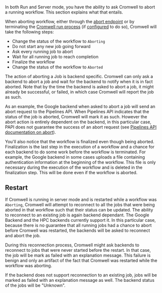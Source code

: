 In both Run and Server mode, you have the ability to ask Cromwell to abort a running workflow. This section explains what that entails.

When aborting workflow, either through the [abort endpoint](api/RESTAPI#abort-a-running-workflow) or by terminating the [Cromwell run process](Modes) (if [configured](Configuring#abort) to do so), Cromwell will take the following steps:

- Change the status of the workflow to `Aborting`
- Do not start any new job going forward
- Ask every running job to abort
- Wait for all running job to reach completion
- Finalize the workflow
- Change the status of the workflow to `Aborted`

The action of aborting a Job is backend specific. Cromwell can only ask a backend to abort a job and wait for the backend to notify when it is in fact aborted.
Note that by the time the backend is asked to abort a job, it might already be successful, or failed, in which case Cromwell will report the job as such.

As an example, the Google backend when asked to abort a job will send an abort request to the Pipelines API. When Pipelines API indicates that the status of the job is aborted, Cromwell will mark it as such.
However the abort action is entirely dependent on the backend, in this particular case, PAPI does not guarantee the success of an abort request (see [Pipelines API documentation on abort](https://cloud.google.com/genomics/reference/rest/v1alpha2/operations/cancel)).

You'll also notice that the workflow is finalized even though being aborted.
Finalization is the last step in the execution of a workflow and a chance for each backend to do some work before the workflow is terminated.
For example, the Google backend in some cases uploads a file containing authentication information at the beginning of the workflow. This file is only necessary during the execution of the workflow and is deleted in the finalization step. This will be done even if the workflow is aborted.

## Restart

If Cromwell is running in server mode and is restarted while a workflow was `Aborting`, Cromwell will attempt to reconnect to all the jobs that were being aborted in that workflow such that their status can be updated.
The ability to reconnect to an existing job is again backend dependant. The Google Backend and the HPC backends currently support it.
In this particular case, because there is no guarantee that all running jobs had a chance to abort before Cromwell was restarted, the backends will be asked to reconnect and abort the job.

During this reconnection process, Cromwell might ask backends to reconnect to jobs that were never started before the restart. In that case, the job will be mark as failed with an explanation message. This failure is benign and only an artifact of the fact that Cromwell was restarted while the workflow was aborting.

If the backend does not support reconnection to an existing job, jobs will be marked as failed with an explanation message as well. The backend status of the jobs will be "Unknown".
